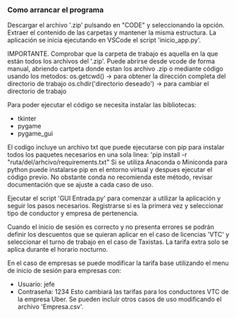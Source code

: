 ### Como arrancar el programa
Descargar el archivo '.zip' pulsando en "CODE" y seleccionando la opción. Extraer el contenido de las carpetas y mantener la misma estructura. La aplicación se inicia ejecutando en VSCode el script 'inicio_app.py'.

IMPORTANTE. Comprobar que la carpeta de trabajo es aquella en la que están todos los archivos del '.zip'. Puede abrirse desde vcode de forma manual, abriendo cartpeta donde estan los archivo .zip o mediante código usando los metodos:
os.getcwd() -> para obtener la dirección completa del directorio de trabajo
os.chdir('directorio deseado') -> para cambiar el directorio de trabajo

Para poder ejecutar el código se necesita instalar las bibliotecas:
- tkinter
- pygame
- pygame_gui

El codigo incluye un archivo txt que puede ejecutarse con pip para instalar todos los paquetes necesarios en una sola linea: 'pip install -r "ruta/del/arhcivo/requirements.txt"
Si se utiliza Anaconda o Miniconda para python puede instalarse pip en el entorno virtual y despues ejecutar el código previo. No obstante conda no recomienda este método, revisar documentación que se ajuste a cada caso de uso.

Ejecutar el script 'GUI Entrada.py' para comenzar a utilizar la aplicación y seguir los pasos necesarios. Registrarse si es la primera vez y seleccionar tipo de conductor y empresa de pertenencia.

Cuando el inicio de sesión es correcto y no presenta errores se podrán definir los descuentos que se quieran aplicar en el caso de licencias 'VTC' y seleccionar el turno de trabajo en el caso de Taxistas. La tarifa extra solo se aplica durante el horario nocturno.

En el caso de empresas se puede modificar la tarifa base utilizando el menu de inicio de sesión para empresas con:
- Usuario: jefe
- Contraseña: 1234
Esto cambiará las tarifas para los conductores VTC de la empresa Uber.
Se pueden incluir otros casos de uso modificando el archivo 'Empresa.csv'.
